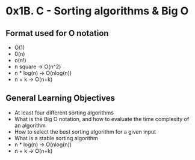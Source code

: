 <h1> 0x1B. C - Sorting algorithms & Big O </h1>

<h2>Format used for O notation</h2>
<ul>
  <li>O(1)</li>
  <li>0(n)</li>
  <li>o(n!)</li>
  <li>n square -> O(n^2)</li>
  <li>n * log(n) -> O(nlog(n))</li>
  <li>n + k -> O(n+k)</li>
</ul>

<h2>General Learning Objectives</h2>
<ul>
  <li>At least four different sorting algorithms</li>
  <li>What is the Big O notation, and how to evaluate the time complexity of an algorithm</li>
  <li>How to select the best sorting algorithm for a given input</li>
  <li>What is a stable sorting algorithm</li>
  <li>n * log(n) -> O(nlog(n))</li>
  <li>n + k -> O(n+k)</li>
</ul>


